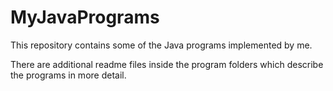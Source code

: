 # MyJavaPrograms

This repository contains some of the Java programs implemented by me.

There are additional readme files inside the program folders which describe the programs in more detail.
